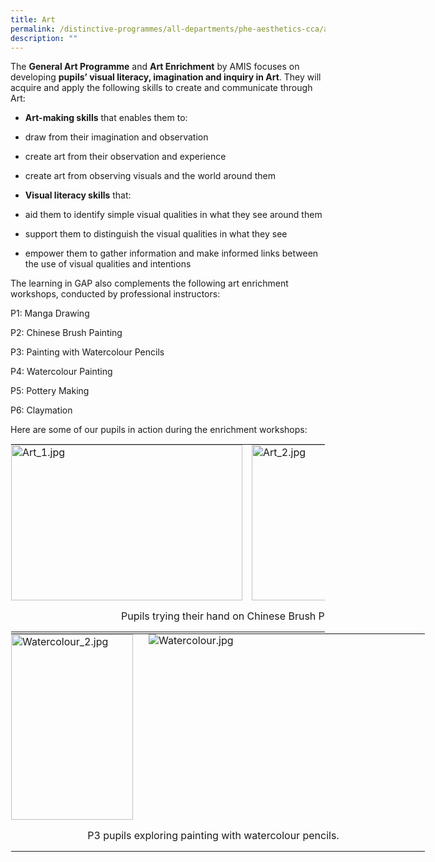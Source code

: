 ```yaml
---
title: Art
permalink: /distinctive-programmes/all-departments/phe-aesthetics-cca/aesthetics/art/
description: ""
---
```

The&nbsp;**General Art Programme**&nbsp;and&nbsp;**Art Enrichment**&nbsp;by AMIS focuses on developing&nbsp;**pupils’ visual literacy, imagination and inquiry in Art**. They will acquire and apply the following skills to create and communicate through Art:

  

*   **Art-making skills**&nbsp;that enables them to:

*   draw from their imagination and observation
*   create art from their observation and experience
*   create art from observing visuals and the world around them

  

*   **Visual literacy skills**&nbsp;that:

*   aid them to identify simple visual qualities in what they see around them
*   support them to distinguish the visual qualities in what they see
*   empower them to gather information and make informed links between the use of visual qualities and intentions

  

The learning in GAP also complements the following art enrichment workshops, conducted by professional instructors:

  

P1: Manga Drawing

P2: Chinese Brush Painting

P3: Painting with Watercolour Pencils

P4: Watercolour Painting

P5: Pottery Making

P6: Claymation

  

Here are some of our pupils in action during the enrichment workshops:

<table style="margin: 0px 10px 0px 0px; outline: 0px; padding: 0px; border-collapse: collapse; float: left; border: 1px solid transparent; table-layout: fixed;" class="ives_tab_kosong ive_eobj_left"><tbody style="margin: 0px; outline: 0px; padding: 0px;"><tr style="margin: 0px; outline: 0px; padding: 0px;"><td style="margin: 0px; outline: 0px; padding: 0px 15px 15px 0px; vertical-align: top;"><img style="margin: auto; outline: 0px; padding: 0px; border: none; max-width: 100%; clear: both; display: block; width: 370px; height: 249px;" class="ive_eobj_center" alt="Art_1.jpg" src="https://yangzhengpri.moe.edu.sg/qql/slot/u703/2022/Distinctive%20Programmes/Aesthetics/Art/Art_1.jpg"></td><td style="margin: 0px; outline: 0px; padding: 0px 15px 15px 0px; vertical-align: top;"><img style="margin: auto; outline: 0px; padding: 0px; border: none; max-width: 100%; clear: both; display: block; width: 335px; height: 249px;" class="ive_eobj_center" alt="Art_2.jpg" src="https://yangzhengpri.moe.edu.sg/qql/slot/u703/2022/Distinctive%20Programmes/Aesthetics/Art/Art_2.jpg"></td></tr><tr style="margin: 0px; outline: 0px; padding: 0px;"><td style="margin: 0px; outline: 0px; padding: 0px 15px 15px 0px; vertical-align: top; text-align: center;" colspan="2">&nbsp; &nbsp;Pupils trying their hand on Chinese Brush Painting.</td></tr></tbody></table>

  

<table style="margin: 0px 10px 0px 0px; outline: 0px; padding: 0px; border-collapse: collapse; float: left; border: 1px solid transparent; table-layout: fixed; width: 663.9px;" class="ives_tab_kosong ive_eobj_left"><tbody style="margin: 0px; outline: 0px; padding: 0px;"><tr style="margin: 0px; outline: 0px; padding: 0px;"><td style="margin: 0px; outline: 0px; padding: 0px 15px 15px 0px; vertical-align: top; width: 198px;"><img style="margin: 0px 10px 0px 0px; outline: 0px; padding: 0px; border: none; max-width: 100%; float: left; width: 195px; height: 297px;" class="ive_eobj_left" alt="Watercolour_2.jpg" src="https://yangzhengpri.moe.edu.sg/qql/slot/u703/2022/Distinctive%20Programmes/Aesthetics/Art/Watercolour_2.jpg"><br style="margin: 0px; outline: 0px; padding: 0px;"></td><td style="margin: 0px; outline: 0px; padding: 0px 15px 15px 0px; vertical-align: top; width: 465px;"><img style="margin: 0px 10px 0px 0px; outline: 0px; padding: 0px; border: none; max-width: 100%; float: left;" class="ive_eobj_left" alt="Watercolour.jpg" src="https://yangzhengpri.moe.edu.sg/qql/slot/u703/2022/Distinctive%20Programmes/Aesthetics/Art/Watercolour.jpg"><br style="margin: 0px; outline: 0px; padding: 0px;"></td></tr><tr style="margin: 0px; outline: 0px; padding: 0px;"><td style="margin: 0px; outline: 0px; padding: 0px 15px 15px 0px; vertical-align: top; text-align: center;" colspan="2">P3 pupils exploring painting with watercolour pencils.</td></tr></tbody></table>